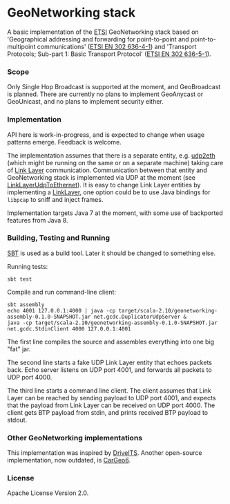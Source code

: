 # GeoNetworking stack

A basic implementation of the [ETSI](http://en.wikipedia.org/wiki/ETSI) GeoNetworking stack based on 'Geographical addressing and forwarding for point-to-point and point-to-multipoint communications' ([ETSI EN 302 636-4-1](http://webapp.etsi.org/wprogram/Report_WorkItem.asp?WKI_ID=38232)) and 'Transport Protocols; Sub-part 1: Basic Transport Protocol' ([ETSI EN 302 636-5-1](http://webapp.etsi.org/workprogram/Report_WorkItem.asp?WKI_ID=38233)).


### Scope

Only Single Hop Broadcast is supported at the moment, and GeoBroadcast is planned. There are currently no plans to implement GeoAnycast or GeoUnicast, and no plans to implement security either.


### Implementation

API here is work-in-progress, and is expected to change when usage patterns emerge. Feedback is welcome.

The implementation assumes that there is a separate entity, e.g. [udp2eth](https://github.com/jandejongh/udp2eth) (which might be running on the same or on a separate machine) taking care of [Link Layer](http://en.wikipedia.org/wiki/Link_layer) communication. Communication between that entity and GeoNetworking stack is implemented via UDP at the moment (see [LinkLayerUdpToEthernet](https://github.com/alexvoronov/geonetworking/blob/master/src/main/java/net/gcdc/geonetworking/LinkLayerUdpToEthernet.java)). It is easy to change Link Layer entities by implementing a [LinkLayer](https://github.com/alexvoronov/geonetworking/blob/master/src/main/java/net/gcdc/geonetworking/LinkLayer.java), one option could be to use Java bindings for `libpcap` to sniff and inject frames.

Implementation targets Java 7 at the moment, with some use of backported features from Java 8.

### Building, Testing and Running

[SBT](http://www.scala-sbt.org/) is used as a build tool. Later it should be changed to something else. 

Running tests: 
```
sbt test
```

Compile and run command-line client:
```
sbt assembly
echo 4001 127.0.0.1:4000 | java -cp target/scala-2.10/geonetworking-assembly-0.1.0-SNAPSHOT.jar net.gcdc.DuplicatorUdpServer &
java -cp target/scala-2.10/geonetworking-assembly-0.1.0-SNAPSHOT.jar net.gcdc.StdinClient 4000 127.0.0.1:4001
```
The first line compiles the source and assembles everything into one big "fat" jar. 

The second line starts a fake UDP Link Layer entity that echoes packets back. Echo server listens on UDP port 4001, and forwards all packets to UDP port 4000.

The third line starts a command line client. The client assumes that Link Layer can be reached by sending payload to UDP port 4001, and expects that the payload from Link Layer can be received on UDP port 4000. The client gets BTP payload from stdin, and prints received BTP payload to stdout.

### Other GeoNetworking implementations

This implementation was inspired by [DriveITS](https://github.com/Dimme/driveits). Another open-source implementation, now outdated, is [CarGeo6](http://www.cargeo6.org/).


### License

Apache License Version 2.0.
